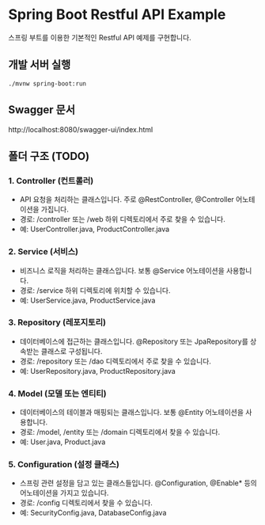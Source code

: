 # Spring Boot Restful API Example

스프링 부트를 이용한 기본적인 Restful API 예제를 구현합니다.

## 개발 서버 실행

```
./mvnw spring-boot:run
```

## Swagger 문서

http://localhost:8080/swagger-ui/index.html

## 폴더 구조 (TODO)

### 1. Controller (컨트롤러)

- API 요청을 처리하는 클래스입니다. 주로 @RestController, @Controller 어노테이션을 가집니다.
- 경로: /controller 또는 /web 하위 디렉토리에서 주로 찾을 수 있습니다.
- 예: UserController.java, ProductController.java

### 2. Service (서비스)

- 비즈니스 로직을 처리하는 클래스입니다. 보통 @Service 어노테이션을 사용합니다.
- 경로: /service 하위 디렉토리에 위치할 수 있습니다.
- 예: UserService.java, ProductService.java

### 3. Repository (레포지토리)

- 데이터베이스에 접근하는 클래스입니다. @Repository 또는 JpaRepository를 상속받는 클래스로 구성됩니다.
- 경로: /repository 또는 /dao 디렉토리에서 주로 찾을 수 있습니다.
- 예: UserRepository.java, ProductRepository.java

### 4. Model (모델 또는 엔티티)

- 데이터베이스의 테이블과 매핑되는 클래스입니다. 보통 @Entity 어노테이션을 사용합니다.
- 경로: /model, /entity 또는 /domain 디렉토리에서 찾을 수 있습니다.
- 예: User.java, Product.java

### 5. Configuration (설정 클래스)

- 스프링 관련 설정을 담고 있는 클래스들입니다. @Configuration, @Enable\* 등의 어노테이션을 가지고 있습니다.
- 경로: /config 디렉토리에서 찾을 수 있습니다.
- 예: SecurityConfig.java, DatabaseConfig.java

